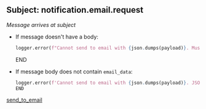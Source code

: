 ## Subject: notification.email.request

_Message arrives at subject_

* If message doesn't have a body:
  ```python
  logger.error(f"Cannot send to email with {json.dumps(payload)}. Must include body in request")
  ```
  END

* If message body does not contain `email_data`:
  ```python
  logger.error(f'Cannot send to email with {json.dumps(payload)}. JSON malformed"')
  END
  ```
[send_to_email](../repositories/email_repository/send_to_email.md)